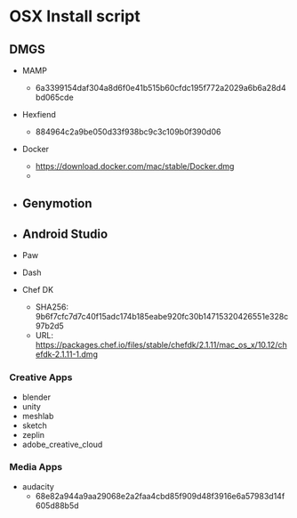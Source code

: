 OSX Install script
===

DMGS
---

* MAMP
  - 6a3399154daf304a8d6f0e41b515b60cfdc195f772a2029a6b6a28d4bd065cde

* Hexfiend
  - 884964c2a9be050d33f938bc9c3c109b0f390d06

* Docker
  - https://download.docker.com/mac/stable/Docker.dmg
  - 

* Genymotion
  -

* Android Studio
  -

* Paw

* Dash

* Chef DK
  - SHA256: 9b6f7cfc7d7c40f15adc174b185eabe920fc30b14715320426551e328c97b2d5
  - URL: https://packages.chef.io/files/stable/chefdk/2.1.11/mac_os_x/10.12/chefdk-2.1.11-1.dmg


### Creative Apps

* blender
* unity
* meshlab
* sketch
* zeplin
* adobe_creative_cloud

### Media Apps

* audacity
  - 68e82a944a9aa29068e2a2faa4cbd85f909d48f3916e6a57983d14f605d88b5d


